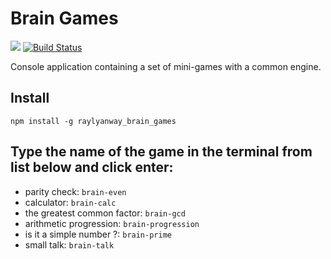 # Brain Games

<a href="https://codeclimate.com/github/raylyanway/project-lvl1-s352/maintainability"><img src="https://api.codeclimate.com/v1/badges/7d760bdac1346dc3ca33/maintainability" /></a>
[![Build Status](https://travis-ci.org/raylyanway/brain_games.svg?branch=master)](https://travis-ci.org/raylyanway/brain_games)

Console application containing a set of mini-games with a common engine.

## Install

`npm install -g raylyanway_brain_games`

## Type the name of the game in the terminal from list below and click enter:

- parity check: `brain-even`
- calculator: `brain-calc`
- the greatest common factor: `brain-gcd`
- arithmetic progression: `brain-progression`
- is it a simple number ?: `brain-prime`
- small talk: `brain-talk`
